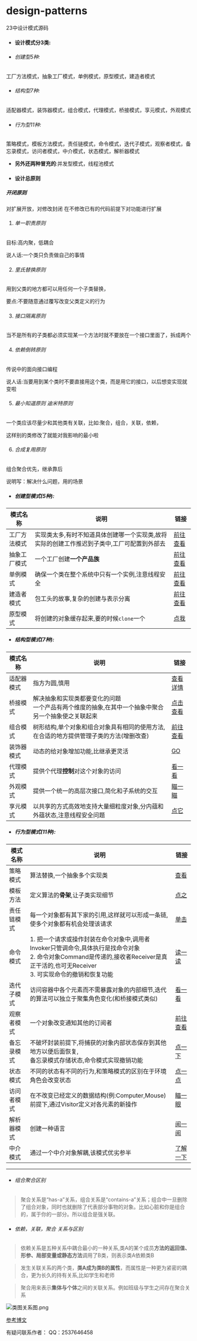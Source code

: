 # design-patterns
23中设计模式源码

- #### 设计模式分3类:

- ###### 创建型5种:
工厂方法模式，抽象工厂模式，单例模式，原型模式，建造者模式



- ###### 结构型7种:

适配器模式，装饰器模式，组合模式，代理模式﻿，桥接模式﻿，享元模式，外观模式



- ###### 行为型11种:

策略模式，模板方法模式，责任链模式，命令模式，迭代子模式，观察者模式，备忘录模式，访问者模式，中介模式，状态模式，解析器模式



- **另外还两种冒充的**:并发型模式，线程池模式





- #### 设计总原则

##### 开闭原则

对扩展开放，对修改封闭
在不修改已有的代码前提下对功能进行扩展


1. ###### 单一职责原则

目标:高内聚，低耦合

说人话:一个类只负责做自己的事情



2. ###### 里氏替换原则

用到父类的地方都可以用任何一个子类替换，

要点:不要随意通过覆写改变父类定义的行为



3. ###### 接口隔离原则

当不是所有的子类都必须实现某一个方法时就不要放在一个接口里面了，拆成两个



4. ###### 依赖倒转原则

传说中的面向接口编程

说人话:当要用到某个类时不要直接用这个类，而是用它的接口，以后想变实现就变啦





5. ###### 最小知道原则 迪米特原则

一个类应该尽量少和其他类有关联，比如:聚合，组合，关联，依赖，

这样别的类修改了就能对我影响的最小啦



6. ###### 合成复用原则

组合聚合优先，继承靠后

说明写：解决什么问题，用的场景

- ##### 创建型模式(**5种**):
|模式名称|说明|链接|
|--|--|--|
|工厂方法模式|实现类太多,有时不知道具体创建哪一个实现类,故将实际的创建工作推迟到子类中,工厂可配置到外部去|[前往查看](https://www.jianshu.com/p/40455fde92a7)|
|抽象工厂模式|一个工厂创建**一个产品族**|[前往查看](https://www.jianshu.com/p/40455fde92a7)|
|单例模式|确保一个类在整个系统中只有一个实例,注意线程安全|[前往查看](https://www.jianshu.com/p/4d0d01cd155d)|
|建造者模式|包工头的故事,复杂的创建与表示分离|[前往查看](https://www.jianshu.com/p/9cf43e0ecfe0)|
|原型模式|将创建的对象缓存起来,要的时候`clone`一个|[点我](https://www.jianshu.com/p/93d375f36a75)|

- ##### 结构型模式(**7种**):
|模式名称|说明|链接|
|--|--|--|
|适配器模式|指方为圆,慎用|[查看详情](https://www.jianshu.com/p/db456cbf489c)|
|桥接模式|解决抽象和实现类都要变化的问题<br>一个产品有两个维度的抽象,在其中一个抽象中聚合另一个抽象使之关联起来|[点击查看](https://www.jianshu.com/p/f41339729826)|
|组合模式|树形结构,单个对象和组合对象具有相同的使用方法,在合适的地方提供管理子类的方法(增删改查)|[前往查看](https://www.jianshu.com/p/6d65a2142f65)|
|装饰器模式|动态的给对象增加功能,比继承更灵活|[GO](https://www.jianshu.com/p/5f4193b26629)|
|代理模式|提供个代理**控制**对这个对象的访问|[看一看](https://www.jianshu.com/p/861ce5213f87)|
|外观模式|提供一个统一的高层次接口,简化和子系统的交互|[瞄一瞄](https://www.jianshu.com/p/32d2b91d0c94)|
|享元模式|以共享的方式高效地支持大量细粒度对象,分内蕴和外蕴状态,注意线程安全问题|[点它](https://www.jianshu.com/p/7e31ecf949a0)|

- ##### 行为型模式(**11种**):
|模式名称|说明|链接|
|--|--|--|
|策略模式|算法替换,一个抽象多个实现类|[查看](https://www.jianshu.com/p/c8940d3ffd56)|
|模板方法|定义算法的**骨架**,让子类实现细节|[点之](https://www.jianshu.com/p/ca7efcca602d)|
|责任链模式|每一个对象都有其下家的引用,这样就可以形成一条链,使多个对象都有机会处理该请求|[单击](https://www.jianshu.com/p/20966375aae5)|
|命令模式|1. 把一个请求或操作封装在命令对象中,调用者Invoker只管调命令,具体执行是找命令对象<br>2. 命令对象Command是传递的,接收者Receiver是真正干活的,也可无Receiver<br>3. 可实现命令的撤销和恢复功能|[读一读](https://www.jianshu.com/p/fd0e03e6a289)|
|迭代子模式|访问容器中各个元素而不需暴露对象的内部细节,迭代的算法可以独立于聚集角色变化(和桥接模式类似)|[看一看](https://www.jianshu.com/p/97400d8b8d71)|
|观察者模式|一个对象改变通知其他的订阅者|[前往查看](https://www.jianshu.com/p/ee5a617a54b0)|
|备忘录模式|不破坏封装前提下,将捕获的对象内部状态保存到其他地方以便后面恢复,<br>备忘录模式存储状态,命令模式实现撤销功能|[点一下](https://www.jianshu.com/p/c67ed111a7ad)|
|状态模式|不同的状态有不同的行为,和策略模式的区别在于环境角色会改变状态|[点一点](https://www.jianshu.com/p/713b10995d5f)|
|访问者模式|在不改变已经定义的数据结构(例:Computer,Mouse)前提下,通过Visitor定义对各元素的新操作|[瞄一眼](https://www.jianshu.com/p/2cce0e7958ca)|
|解析器模式|创建一种语言|[阅一阅](https://www.jianshu.com/p/4bef6c9c499d)|
|中介模式|通过一个中介对象解耦,该模式优劣参半|[了解一下](https://www.jianshu.com/p/c4d430f57caa)|


---

- ###### 组合聚合区别

>聚合关系是“has-a”关系，组合关系是“contains-a”关系；组合中一旦删除了组合对象，同时也就删除了代表部分事物的对象。﻿比如心脏和你是组合的，属于你的一部分。所以组合是强关联。



- ###### 依赖，关联，聚合 关系与区别
>依赖关系是五种关系中耦合最小的一种关系,类A的某个成员**方法的返回值、形参、局部变量或静态方法**调用了B类，则表示类A依赖类B

>发生关联关系的两个类，**类A成为类B的属性**，而属性是一种更为紧密的耦合，更为长久的持有关系,比如学生和老师

>聚合用来表示**集体与个体**之间的关联关系。例如班级与学生之间存在聚合关系

![类图关系图.png](https://upload-images.jianshu.io/upload_images/9211971-e3bbcb9befa6ca58.png?imageMogr2/auto-orient/strip%7CimageView2/2/w/1240)


[参考博文](https://blog.csdn.net/K346K346/article/details/59582926)

有疑问联系作者：
QQ：2537646458

